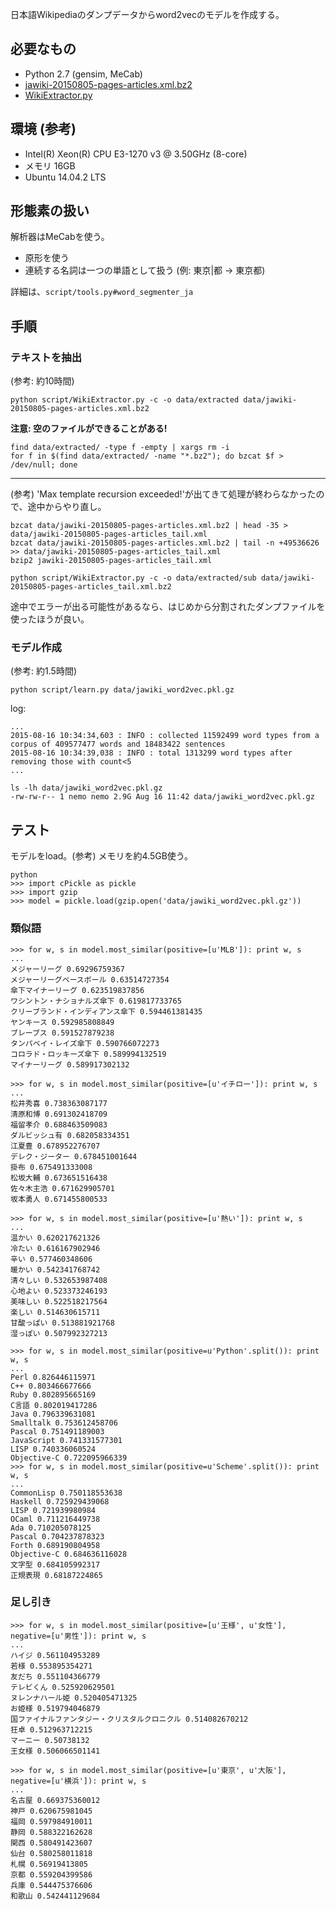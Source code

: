 日本語Wikipediaのダンプデータからword2vecのモデルを作成する。

## 必要なもの

- Python 2.7 (gensim, MeCab)
- [jawiki-20150805-pages-articles.xml.bz2](https://ja.wikipedia.org/wiki/Wikipedia:%E3%83%87%E3%83%BC%E3%82%BF%E3%83%99%E3%83%BC%E3%82%B9%E3%83%80%E3%82%A6%E3%83%B3%E3%83%AD%E3%83%BC%E3%83%89)
- [WikiExtractor.py](http://medialab.di.unipi.it/wiki/Wikipedia_Extractor)

## 環境 (参考)

- Intel(R) Xeon(R) CPU E3-1270 v3 @ 3.50GHz (8-core)
- メモリ 16GB
- Ubuntu 14.04.2 LTS

## 形態素の扱い

解析器はMeCabを使う。

- 原形を使う
- 連続する名詞は一つの単語として扱う (例: 東京|都 → 東京都)

詳細は、`script/tools.py#word_segmenter_ja`

## 手順

### テキストを抽出

(参考: 約10時間)

```
python script/WikiExtractor.py -c -o data/extracted data/jawiki-20150805-pages-articles.xml.bz2
```

**注意: 空のファイルができることがある!**

```
find data/extracted/ -type f -empty | xargs rm -i
for f in $(find data/extracted/ -name "*.bz2"); do bzcat $f > /dev/null; done
```

---

(参考) 'Max template recursion exceeded!'が出てきて処理が終わらなかったので、途中からやり直し。

```
bzcat data/jawiki-20150805-pages-articles.xml.bz2 | head -35 > data/jawiki-20150805-pages-articles_tail.xml
bzcat data/jawiki-20150805-pages-articles.xml.bz2 | tail -n +49536626 >> data/jawiki-20150805-pages-articles_tail.xml
bzip2 jawiki-20150805-pages-articles_tail.xml
```

```
python script/WikiExtractor.py -c -o data/extracted/sub data/jawiki-20150805-pages-articles_tail.xml.bz2
```

途中でエラーが出る可能性があるなら、はじめから分割されたダンプファイルを使ったほうが良い。

### モデル作成

(参考: 約1.5時間)

```
python script/learn.py data/jawiki_word2vec.pkl.gz
```

log:

```
...
2015-08-16 10:34:34,603 : INFO : collected 11592499 word types from a corpus of 409577477 words and 18483422 sentences
2015-08-16 10:34:39,038 : INFO : total 1313299 word types after removing those with count<5
...
```

```
ls -lh data/jawiki_word2vec.pkl.gz
-rw-rw-r-- 1 nemo nemo 2.9G Aug 16 11:42 data/jawiki_word2vec.pkl.gz
```

## テスト

モデルをload。(参考) メモリを約4.5GB使う。

```
python
>>> import cPickle as pickle
>>> import gzip
>>> model = pickle.load(gzip.open('data/jawiki_word2vec.pkl.gz'))
```

### 類似語

```
>>> for w, s in model.most_similar(positive=[u'MLB']): print w, s
...
メジャーリーグ 0.69296759367
メジャーリーグベースボール 0.63514727354
傘下マイナーリーグ 0.623519837856
ワシントン・ナショナルズ傘下 0.619817733765
クリーブランド・インディアンス傘下 0.594461381435
ヤンキース 0.592985808849
ブレーブス 0.591527879238
タンパベイ・レイズ傘下 0.590766072273
コロラド・ロッキーズ傘下 0.589994132519
マイナーリーグ 0.589917302132
```

```
>>> for w, s in model.most_similar(positive=[u'イチロー']): print w, s
...
松井秀喜 0.738363087177
清原和博 0.691302418709
福留孝介 0.688463509083
ダルビッシュ有 0.682058334351
江夏豊 0.678952276707
デレク・ジーター 0.678451001644
掛布 0.675491333008
松坂大輔 0.673651516438
佐々木主浩 0.671629905701
坂本勇人 0.671455800533
```

```
>>> for w, s in model.most_similar(positive=[u'熱い']): print w, s
...
温かい 0.620217621326
冷たい 0.616167902946
辛い 0.577460348606
暖かい 0.542341768742
清々しい 0.532653987408
心地よい 0.523373246193
美味しい 0.522518217564
楽しい 0.514630615711
甘酸っぱい 0.513881921768
湿っぽい 0.507992327213
```

```
>>> for w, s in model.most_similar(positive=u'Python'.split()): print w, s
...
Perl 0.826446115971
C++ 0.803466677666
Ruby 0.802895665169
C言語 0.802019417286
Java 0.796339631081
Smalltalk 0.753612458706
Pascal 0.751491189003
JavaScript 0.741331577301
LISP 0.740336060524
Objective-C 0.722095966339
>>> for w, s in model.most_similar(positive=u'Scheme'.split()): print w, s
...
CommonLisp 0.750118553638
Haskell 0.725929439068
LISP 0.721939980984
OCaml 0.711216449738
Ada 0.710205078125
Pascal 0.704237878323
Forth 0.689190804958
Objective-C 0.684636116028
文字型 0.684105992317
正規表現 0.68187224865
```

### 足し引き

```
>>> for w, s in model.most_similar(positive=[u'王様', u'女性'], negative=[u'男性']): print w, s
...
ハイジ 0.561104953289
若様 0.553895354271
友だち 0.551104366779
テレビくん 0.525920629501
ヌレンナハール姫 0.520405471325
お姫様 0.519794046879
国ファイナルファンタジー・クリスタルクロニクル 0.514082670212
狂卓 0.512963712215
マーニー 0.50738132
王女様 0.506066501141
```

```
>>> for w, s in model.most_similar(positive=[u'東京', u'大阪'], negative=[u'横浜']): print w, s
...
名古屋 0.669375360012
神戸 0.620675981045
福岡 0.597984910011
静岡 0.588322162628
関西 0.580491423607
仙台 0.580258011818
札幌 0.56919413805
京都 0.559204399586
兵庫 0.544475376606
和歌山 0.542441129684
```
